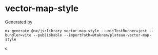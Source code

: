 # vector-map-style

Generated by

```
nx generate @nx/js:library vector-map-style --unitTestRunner=jest --bundler=vite --publishable --importPath=@takram/plateau-vector-map-style
```
s
